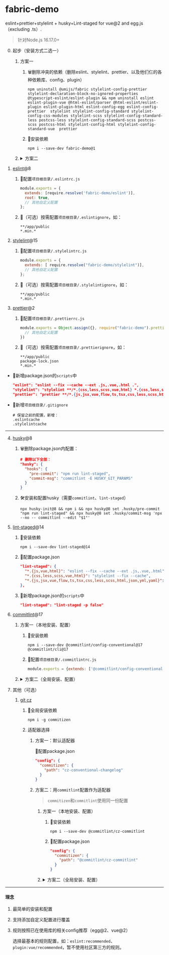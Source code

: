 # fabric-demo
eslint+prettier+stylelint + husky+Lint-staged for vue@2 and egg.js（excluding .ts）.

>针对Node.js 16.17.0+

0. 起步（安装方式二选一）

    1. 方案一

        1. 🗑删除冲突的依赖（删除eslint、stylelint、prettier、以及他们仨的各种依赖库、config、plugin）

            `npm uninstall @umijs/fabric stylelint-config-prettier stylelint-declaration-block-no-ignored-properties @typescript-eslint/eslint-plugin && npm uninstall eslint eslint-plugin-vue @html-eslint/parser @html-eslint/eslint-plugin eslint-plugin-html eslint-config-egg eslint-config-prettier  stylelint stylelint-config-standard stylelint-config-css-modules stylelint-scss stylelint-config-standard-less postcss-less stylelint-config-standard-scss postcss-scss postcss-html stylelint-config-html stylelint-config-standard-vue  prettier`
        2. 🔨安装依赖

            `npm i --save-dev fabric-demo@1`
    2. <details>

        <summary>方案二</summary>

        1. 🗑删除冲突的依赖

            `npm uninstall @umijs/fabric stylelint-config-prettier stylelint-declaration-block-no-ignored-properties @typescript-eslint/eslint-plugin`
        2. 🔨安装依赖

            `npm i --save-dev eslint@8 eslint-plugin-vue@9 @html-eslint/parser@0 @html-eslint/eslint-plugin@0 eslint-plugin-html@8 eslint-config-egg@13 eslint-config-prettier@9  stylelint@15 stylelint-config-standard@34 stylelint-config-css-modules@4.3.0 stylelint-scss@5 stylelint-config-standard-less@2 postcss-less@6 stylelint-config-standard-scss@11 postcss-scss@4 postcss-html@1 stylelint-config-html@1 stylelint-config-standard-vue@1  prettier@2  fabric-demo@0`
        </details>
1. [eslint](https://github.com/eslint/eslint)@8

    1. 🔧配置`项目根目录/.eslintrc.js`

        ```js
        module.exports = {
          extends: [require.resolve('fabric-demo/eslint')],
          root: true,
          // 其他自定义配置
        };
        ```
    2. 🔧（可选）按需配置`项目根目录/.eslintignore`，如：

        ```ignore
        **/app/public
        *.min.*
        ```
2. [stylelint](https://github.com/stylelint/stylelint)@15

    1. 🔧配置`项目根目录/.stylelintrc.js`

        ```js
        module.exports = {
          extends: [ require.resolve("fabric-demo/stylelint")],
          // 其他自定义配置
        };
        ```
    2. 🔧（可选）按需配置`项目根目录/.stylelintignore`，如：

        ```ignore
        **/app/public
        *.min.*
        ```
3. [prettier](https://github.com/prettier/prettier)@2

    1. 🔧配置`项目根目录/.prettierrc.js`

        ```js
        module.exports = Object.assign({}, require("fabric-demo").prettier, {
          // 其他自定义配置
        })
        ```
    2. 🔧（可选）按需配置`项目根目录/.prettierignore`，如：

        ```ignore
        **/app/public
        package-lock.json
        *.min.*
        ```
- 🔧新增package.json的`scripts`中

    ```json
    "eslint": "eslint --fix --cache --ext .js,.vue,.html .",
    "stylelint": "stylelint **/*.{css,less,scss,vue,html} *.{css,less,scss,vue,html} --fix --cache --quiet",
    "prettier": "prettier **/*.{js,jsx,vue,flow,ts,tsx,css,less,scss,html,json,yml,yaml} *.{js,jsx,vue,flow,ts,tsx,css,less,scss,html,json,yml,yaml} --write --cache --no-error-on-unmatched-pattern"
    ```
- 🔧新增`项目根目录/.gitignore`

    ```ignore
    # 保留之前的配置，新增：
    .eslintcache
    .stylelintcache
    ```
---

4. [husky](https://github.com/typicode/husky)@8

    1. 🗑删除package.json内配置：

        ```json
        # 删除以下全部：
        "husky": {
          "hooks": {
            "pre-commit": "npm run lint-staged",
            "commit-msg": "commitlint -E HUSKY_GIT_PARAMS"
          }
        }
        ```
    2. 🛠️安装和配置husky（需要`commitlint`、`lint-staged`）

        `npx husky-init@8 && npm i && npx husky@8 set .husky/pre-commit "npm run lint-staged" && npx husky@8 set .husky/commit-msg 'npx --no -- commitlint --edit "$1"'`
5. [lint-staged](https://github.com/lint-staged/lint-staged)@14

    1. 🔨安装依赖

        `npm i --save-dev lint-staged@14`
    2. 🔧配置package.json

        ```json
        "lint-staged": {
          "*.{js,vue,html}": "eslint --fix --cache --ext .js,.vue,.html",
          "*.{css,less,scss,vue,html}": "stylelint --fix --cache",
          "*.{js,jsx,vue,flow,ts,tsx,css,less,scss,html,json,yml,yaml}": "prettier --write --cache"
        },
        ```
    3. 🔧新增package.json的`scripts`中

        ```json
        "lint-staged": "lint-staged -p false"
        ```
6. [commitlint](https://github.com/conventional-changelog/commitlint)@17

    1. 方案一（本地安装、配置）

        1. 🔨安装依赖

            `npm i --save-dev @commitlint/config-conventional@17 @commitlint/cli@17`
        2. 🔧配置`项目根目录/.commitlintrc.js`

            ```js
            module.exports = {extends: ['@commitlint/config-conventional']};
            ```
    2. <details>

        <summary>方案二（全局安装、配置）</summary>

        1. 🛠️全局安装依赖、添加配置

            ```shell
            npm i -g @commitlint/config-conventional@17 @commitlint/cli@17

            echo "module.exports = {extends: ['@commitlint/config-conventional']};" > ~/.commitlintrc.js
            ```
        2. 🗑删除本地的依赖

            `npm uninstall @commitlint/config-conventional @commitlint/cli`
        3. 🗑删除[本地配置](https://github.com/conventional-changelog/commitlint#config)
        </details>
7. 其他（可选）

    1. [git cz](https://github.com/commitizen/cz-cli)

        1. 🔨全局安装依赖

            `npm i -g commitizen`
        2. 适配器选择

            1. 方案一：默认适配器

                🔧配置package.json

                ```json
                "config": {
                  "commitizen": {
                    "path": "cz-conventional-changelog"
                  }
                }
                ```
            2. 方案二：用`commitlint`配置作为适配器

                >`commitizen`和`commitlint`使用同一份配置

                1. 方案一（本地安装、配置）

                    1. 🔨安装依赖

                        `npm i --save-dev @commitlint/cz-commitlint`
                    2. 🔧配置package.json

                        ```json
                        "config": {
                          "commitizen": {
                            "path": "@commitlint/cz-commitlint"
                          }
                        }
                        ```
                2. <details>

                    <summary>方案二（全局安装、配置）</summary>

                    1. 🛠️全局安装依赖、添加配置

                        ```shell
                        npm i -g @commitlint/cz-commitlint

                        echo '{ "path": "@commitlint/cz-commitlint" }' > ~/.czrc
                        ```
                    2. 🗑删除本地的依赖

                        `npm uninstall commitizen @commitlint/cz-commitlint cz-conventional-changelog cz-customizable`
                    3. 🗑删除package.json内配置：

                        ```json
                        # 删除以下全部：
                        "config": {
                          "commitizen": {
                            "path": "cz-conventional-changelog"
                          }
                        }
                        ```
                    </details>

---
#### 理念
1. 最简单的安装和配置
2. 支持添加自定义配置进行覆盖
3. 规则按照已在使用库的相关config推荐（egg@2、vue@2）

    选择最基本的规则配置，如：`eslint:recommended`、`plugin:vue/recommended`，暂不使用社区第三方的规则。
